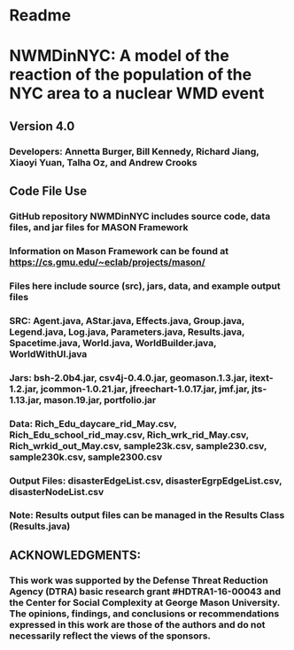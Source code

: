 # Readme

# NWMDinNYC: A model of the reaction of the population of the NYC area to a nuclear WMD event
## Version 4.0 
### Developers: Annetta Burger, Bill Kennedy, Richard Jiang, Xiaoyi Yuan, Talha Oz, and Andrew Crooks

## Code File Use
### GitHub repository NWMDinNYC includes source code, data files, and jar files for MASON Framework
### Information on Mason Framework can be found at https://cs.gmu.edu/~eclab/projects/mason/
### Files here include source (src), jars, data, and example output files
### SRC: Agent.java, AStar.java, Effects.java, Group.java, Legend.java, Log.java, Parameters.java, Results.java, Spacetime.java, World.java, WorldBuilder.java, WorldWithUI.java
### Jars: bsh-2.0b4.jar, csv4j-0.4.0.jar, geomason.1.3.jar, itext-1.2.jar, jcommon-1.0.21.jar, jfreechart-1.0.17.jar, jmf.jar, jts-1.13.jar, mason.19.jar, portfolio.jar
### Data: Rich_Edu_daycare_rid_May.csv, Rich_Edu_school_rid_may.csv, Rich_wrk_rid_May.csv, Rich_wrkid_out_May.csv, sample23k.csv, sample230.csv, sample230k.csv, sample2300.csv
### Output Files: disasterEdgeList.csv, disasterEgrpEdgeList.csv, disasterNodeList.csv
### Note: Results output files can be managed in the Results Class (Results.java)

## ACKNOWLEDGMENTS:
### This work was supported by the Defense Threat Reduction Agency (DTRA) basic research grant #HDTRA1-16-00043 and the Center for Social Complexity at George Mason University. The opinions, findings, and conclusions or recommendations expressed in this work are those of the authors and do not necessarily reflect the views of the sponsors.
